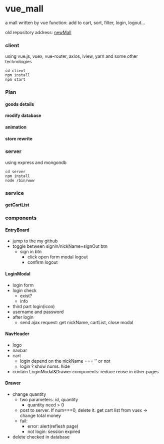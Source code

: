 # vue_mall
a mall written by vue
function: add to cart, sort, filter, login, logout...

old repository address: [newMall](https://github.com/leiger/newMall)

### client
using vue.js, vuex, vue-router, axios, iview, yarn and some other technologies
```
cd client
npm install
npm start
```

### Plan
#### goods details
#### modify database
#### animation
#### store rewrite

### server
using express and mongondb
```
cd server
npm install
node /bin/www
```
### service
#### getCartList

### components
#### EntryBoard
- jump to the my github
- toggle between signin/nickName+signOut btn
  - sign in btn
    - click open form modal
  logout
    - confirm logout

#### LoginModal
- login form
- login check
  - exist?
  - info
- third part login(icon)
- username and password
- after login
  - send ajax request: get nickName, cartList, close modal

#### NavHeader
- logo
- navbar
- cart 
  - login depend on the nickName === '' or not 
  - login ? show nums: hide
- contain LoginModal&Drawer components: reduce reuse in other pages

#### Drawer
- change quantity
  - two parameters: id, quantity
    - quantity need > 0
  - post to server. If num===0, delete it. get cart list from vuex -> change total money
  - fail: 
    - error: alert(reflesh page)
    - not login: session expired
- delete checked in database